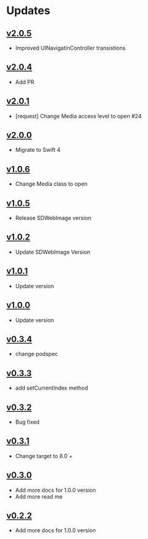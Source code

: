 # Updates

## [v2.0.5](https://github.com/younatics/MediaBrowser/releases/tag/2.0.5)
* Improved UINavigatinController transistions

## [v2.0.4](https://github.com/younatics/MediaBrowser/releases/tag/2.0.4)
* Add PR

## [v2.0.1](https://github.com/younatics/MediaBrowser/releases/tag/2.0.1)
* [request] Change Media access level to open #24

## [v2.0.0](https://github.com/younatics/MediaBrowser/releases/tag/2.0.0)
* Migrate to Swift 4

## [v1.0.6](https://github.com/younatics/MediaBrowser/releases/tag/1.0.6)
* Change Media class to open

## [v1.0.5](https://github.com/younatics/MediaBrowser/releases/tag/1.0.5)
* Release SDWebImage version

## [v1.0.2](https://github.com/younatics/MediaBrowser/releases/tag/1.0.2)
* Update SDWebImage Version

## [v1.0.1](https://github.com/younatics/MediaBrowser/releases/tag/1.0.1)
* Update version

## [v1.0.0](https://github.com/younatics/MediaBrowser/releases/tag/1.0.0)
* Update version

## [v0.3.4](https://github.com/younatics/MediaBrowser/releases/tag/0.3.4)
* change podspec

## [v0.3.3](https://github.com/younatics/MediaBrowser/releases/tag/0.3.3)
* add setCurrentIndex method

## [v0.3.2](https://github.com/younatics/MediaBrowser/releases/tag/0.3.2)
* Bug fixed

## [v0.3.1](https://github.com/younatics/MediaBrowser/releases/tag/0.3.1)
* Change target to 8.0 +

## [v0.3.0](https://github.com/younatics/MediaBrowser/releases/tag/0.3.0)
* Add more docs for 1.0.0 version
* Add more read me

## [v0.2.2](https://github.com/younatics/MediaBrowser/releases/tag/0.2.2)
* Add more docs for 1.0.0 version


